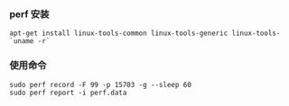 ### perf 安装

```shell
apt-get install linux-tools-common linux-tools-generic linux-tools-`uname -r`
```

### 使用命令

```shell
sudo perf record -F 99 -p 15703 -g --sleep 60
sudo perf report -i perf.data
```

